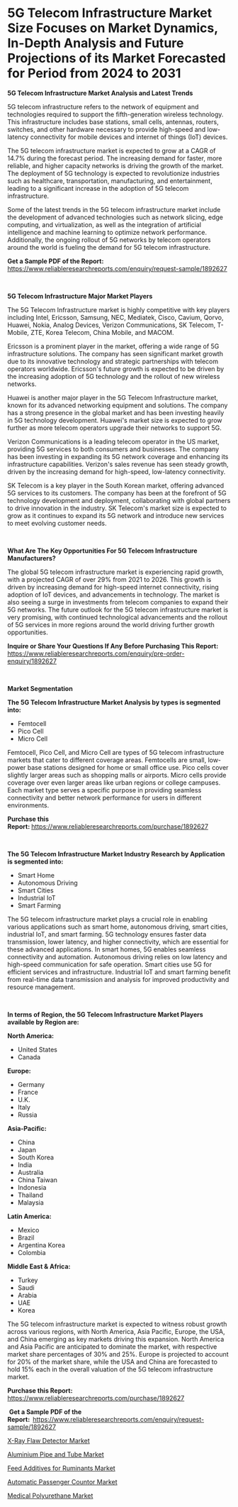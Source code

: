 <p><h1>5G Telecom Infrastructure Market Size Focuses on Market Dynamics, In-Depth Analysis and Future Projections of its Market Forecasted for Period from 2024 to 2031</h1></p><p><strong>5G Telecom Infrastructure Market Analysis and Latest Trends</strong></p>
<p><p>5G telecom infrastructure refers to the network of equipment and technologies required to support the fifth-generation wireless technology. This infrastructure includes base stations, small cells, antennas, routers, switches, and other hardware necessary to provide high-speed and low-latency connectivity for mobile devices and internet of things (IoT) devices.</p><p>The 5G telecom infrastructure market is expected to grow at a CAGR of 14.7% during the forecast period. The increasing demand for faster, more reliable, and higher capacity networks is driving the growth of the market. The deployment of 5G technology is expected to revolutionize industries such as healthcare, transportation, manufacturing, and entertainment, leading to a significant increase in the adoption of 5G telecom infrastructure.</p><p>Some of the latest trends in the 5G telecom infrastructure market include the development of advanced technologies such as network slicing, edge computing, and virtualization, as well as the integration of artificial intelligence and machine learning to optimize network performance. Additionally, the ongoing rollout of 5G networks by telecom operators around the world is fueling the demand for 5G telecom infrastructure.</p></p>
<p><strong>Get a Sample PDF of the Report:&nbsp;</strong> <a href="https://www.reliableresearchreports.com/enquiry/request-sample/1892627">https://www.reliableresearchreports.com/enquiry/request-sample/1892627</a></p>
<p>&nbsp;</p>
<p><strong>5G Telecom Infrastructure Major Market Players</strong></p>
<p><p>The 5G Telecom Infrastructure market is highly competitive with key players including Intel, Ericsson, Samsung, NEC, Mediatek, Cisco, Cavium, Qorvo, Huawei, Nokia, Analog Devices, Verizon Communications, SK Telecom, T-Mobile, ZTE, Korea Telecom, China Mobile, and MACOM.</p><p>Ericsson is a prominent player in the market, offering a wide range of 5G infrastructure solutions. The company has seen significant market growth due to its innovative technology and strategic partnerships with telecom operators worldwide. Ericsson's future growth is expected to be driven by the increasing adoption of 5G technology and the rollout of new wireless networks.</p><p>Huawei is another major player in the 5G Telecom Infrastructure market, known for its advanced networking equipment and solutions. The company has a strong presence in the global market and has been investing heavily in 5G technology development. Huawei's market size is expected to grow further as more telecom operators upgrade their networks to support 5G.</p><p>Verizon Communications is a leading telecom operator in the US market, providing 5G services to both consumers and businesses. The company has been investing in expanding its 5G network coverage and enhancing its infrastructure capabilities. Verizon's sales revenue has seen steady growth, driven by the increasing demand for high-speed, low-latency connectivity.</p><p>SK Telecom is a key player in the South Korean market, offering advanced 5G services to its customers. The company has been at the forefront of 5G technology development and deployment, collaborating with global partners to drive innovation in the industry. SK Telecom's market size is expected to grow as it continues to expand its 5G network and introduce new services to meet evolving customer needs.</p></p>
<p>&nbsp;</p>
<p><strong>What Are The Key Opportunities For 5G Telecom Infrastructure Manufacturers?</strong></p>
<p><p>The global 5G telecom infrastructure market is experiencing rapid growth, with a projected CAGR of over 29% from 2021 to 2026. This growth is driven by increasing demand for high-speed internet connectivity, rising adoption of IoT devices, and advancements in technology. The market is also seeing a surge in investments from telecom companies to expand their 5G networks. The future outlook for the 5G telecom infrastructure market is very promising, with continued technological advancements and the rollout of 5G services in more regions around the world driving further growth opportunities.</p></p>
<p><strong>Inquire or Share Your Questions If Any Before Purchasing This Report:</strong> <a href="https://www.reliableresearchreports.com/enquiry/pre-order-enquiry/1892627">https://www.reliableresearchreports.com/enquiry/pre-order-enquiry/1892627</a></p>
<p>&nbsp;</p>
<p><strong>Market Segmentation</strong></p>
<p><strong>The 5G Telecom Infrastructure Market Analysis by types is segmented into:</strong></p>
<p><ul><li>Femtocell</li><li>Pico Cell</li><li>Micro Cell</li></ul></p>
<p><p>Femtocell, Pico Cell, and Micro Cell are types of 5G telecom infrastructure markets that cater to different coverage areas. Femtocells are small, low-power base stations designed for home or small office use. Pico cells cover slightly larger areas such as shopping malls or airports. Micro cells provide coverage over even larger areas like urban regions or college campuses. Each market type serves a specific purpose in providing seamless connectivity and better network performance for users in different environments.</p></p>
<p><strong>Purchase this Report:&nbsp;</strong><a href="https://www.reliableresearchreports.com/purchase/1892627">https://www.reliableresearchreports.com/purchase/1892627</a></p>
<p>&nbsp;</p>
<p><strong>The 5G Telecom Infrastructure Market Industry Research by Application is segmented into:</strong></p>
<p><ul><li>Smart Home</li><li>Autonomous Driving</li><li>Smart Cities</li><li>Industrial IoT</li><li>Smart Farming</li></ul></p>
<p><p>The 5G telecom infrastructure market plays a crucial role in enabling various applications such as smart home, autonomous driving, smart cities, industrial IoT, and smart farming. 5G technology ensures faster data transmission, lower latency, and higher connectivity, which are essential for these advanced applications. In smart homes, 5G enables seamless connectivity and automation. Autonomous driving relies on low latency and high-speed communication for safe operation. Smart cities use 5G for efficient services and infrastructure. Industrial IoT and smart farming benefit from real-time data transmission and analysis for improved productivity and resource management.</p></p>
<p>&nbsp;</p>
<p><strong>In terms of Region, the 5G Telecom Infrastructure Market Players available by Region are:</strong></p>
<p>
    <p> <strong> North America: </strong>
        <ul>
            <li>United States</li>
            <li>Canada</li>
        </ul>
        </p> 
    <p> <strong> Europe: </strong>
        <ul>
            <li>Germany</li>
            <li>France</li>
            <li>U.K.</li>
            <li>Italy</li>
            <li>Russia</li>
        </ul>
        </p> 
    <p> <strong> Asia-Pacific: </strong>
        <ul>
            <li>China</li>
            <li>Japan</li>
            <li>South Korea</li>
            <li>India</li>
            <li>Australia</li>
            <li>China Taiwan</li>
            <li>Indonesia</li>
            <li>Thailand</li>
            <li>Malaysia</li>
        </ul>
        </p> 
    <p> <strong> Latin America: </strong>
        <ul>
            <li>Mexico</li>
            <li>Brazil</li>
            <li>Argentina Korea</li>
            <li>Colombia</li>
        </ul>
        </p> 
    <p> <strong> Middle East & Africa: </strong>
        <ul>
            <li>Turkey</li>
            <li>Saudi</li>
            <li>Arabia</li>
            <li>UAE</li>
            <li>Korea</li>
        </ul>
    </p>
    </p>
<p><p>The 5G telecom infrastructure market is expected to witness robust growth across various regions, with North America, Asia Pacific, Europe, the USA, and China emerging as key markets driving this expansion. North America and Asia Pacific are anticipated to dominate the market, with respective market share percentages of 30% and 25%. Europe is projected to account for 20% of the market share, while the USA and China are forecasted to hold 15% each in the overall valuation of the 5G telecom infrastructure market.</p></p>
<p><strong>Purchase this Report: </strong><a href="https://www.reliableresearchreports.com/purchase/1892627">https://www.reliableresearchreports.com/purchase/1892627</a></p>
<p>&nbsp;<strong>Get a Sample PDF of the Report:&nbsp;&nbsp;</strong><a href="https://www.reliableresearchreports.com/enquiry/request-sample/1892627">https://www.reliableresearchreports.com/enquiry/request-sample/1892627</a></p>
<p><strong></strong></p>
<p><p><a href="https://extreme-scabiosa-c81.notion.site/X-Ray-Flaw-Detector-Market-Challenges-Opportunities-and-Growth-Drivers-and-Major-Market-Players-f-c549bba003d144d19a37cdd2edaec67f">X-Ray Flaw Detector Market</a></p><p><a href="https://funky-papaya-cf4.notion.site/Global-Aluminium-Pipe-and-Tube-Market-by-Types-Applications-and-Major-Players-with-Regional-Growt-dc34a238a962419f9dde4ae4b9f5206e">Aluminium Pipe and Tube Market</a></p><p><a href="https://view.publitas.com/reportprime-1/feed-additives-for-ruminants-market-insights-market-players-and-forecast-till-2031/">Feed Additives for Ruminants Market</a></p><p><a href="https://summer-dogwood-3e9.notion.site/Automatic-Passenger-Countor-Market-Size-Evaluating-its-Market-Trends-Growth-and-Projections-2024--9fb42868736347fd99ab9bf6600f68d4">Automatic Passenger Countor Market</a></p><p><a href="https://view.publitas.com/reportprime-1/medical-polyurethane-market-size-and-examines-its-market-scope-with-a-primary-focus-on-growth-opportunities-and-forecasted-trends-spanning-from-2024-to-2031/">Medical Polyurethane Market</a></p></p>